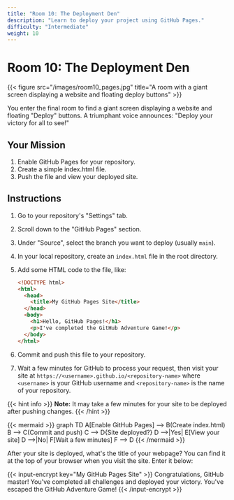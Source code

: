 ```yaml
---
title: "Room 10: The Deployment Den"
description: "Learn to deploy your project using GitHub Pages."
difficulty: "Intermediate"
weight: 10
---
```


# Room 10: The Deployment Den

{{< figure src="/images/room10_pages.jpg" title="A room with a giant screen displaying a website and floating deploy buttons" >}}

You enter the final room to find a giant screen displaying a website and floating "Deploy" buttons. A triumphant voice announces: "Deploy your victory for all to see!"

## Your Mission

1. Enable GitHub Pages for your repository.
2. Create a simple index.html file.
3. Push the file and view your deployed site.

## Instructions

1. Go to your repository's "Settings" tab.
2. Scroll down to the "GitHub Pages" section.
3. Under "Source", select the branch you want to deploy (usually `main`).
4. In your local repository, create an `index.html` file in the root directory.
5. Add some HTML code to the file, like:

   ```html
   <!DOCTYPE html>
   <html>
     <head>
       <title>My GitHub Pages Site</title>
     </head>
     <body>
       <h1>Hello, GitHub Pages!</h1>
       <p>I've completed the GitHub Adventure Game!</p>
     </body>
   </html>
   ```

6. Commit and push this file to your repository.
7. Wait a few minutes for GitHub to process your request, then visit your site at `https://<username>.github.io/<repository-name>` where `<username>` is your GitHub username and `<repository-name>` is the name of your repository.

{{< hint info >}}
**Note:** It may take a few minutes for your site to be deployed after pushing changes.
{{< /hint >}}

{{< mermaid >}}
graph TD
    A[Enable GitHub Pages] --> B(Create index.html)
    B --> C(Commit and push)
    C --> D{Site deployed?}
    D -->|Yes| E[View your site]
    D -->|No| F[Wait a few minutes]
    F --> D
{{< /mermaid >}}

After your site is deployed, what's the title of your webpage? You can find it at the top of your browser when you visit the site. Enter it below:

{{< input-encrypt key="My GitHub Pages Site" >}}
Congratulations, GitHub master! You've completed all challenges and deployed your victory. You've escaped the GitHub Adventure Game!
{{< /input-encrypt >}}